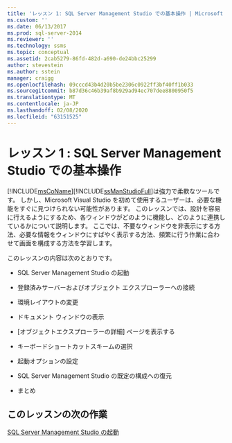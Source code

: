 ```yaml
---
title: 'レッスン 1: SQL Server Management Studio での基本操作 | Microsoft Docs'
ms.custom: ''
ms.date: 06/13/2017
ms.prod: sql-server-2014
ms.reviewer: ''
ms.technology: ssms
ms.topic: conceptual
ms.assetid: 2cab5279-86fd-482d-a690-de24bbc25299
author: stevestein
ms.author: sstein
manager: craigg
ms.openlocfilehash: 09cccd43b4d20b5be2306c0922ff3bf40ff1b033
ms.sourcegitcommit: b87d36c46b39af8b929ad94ec707dee8800950f5
ms.translationtype: MT
ms.contentlocale: ja-JP
ms.lasthandoff: 02/08/2020
ms.locfileid: "63151525"
---
```

# <a name="lesson-1-basic-navigation-in-sql-server-management-studio"></a>レッスン 1 : SQL Server Management Studio での基本操作
  [!INCLUDE[msCoName](../../includes/msconame-md.md)][!INCLUDE[ssManStudioFull](../../includes/ssmanstudiofull-md.md)]は強力で柔軟なツールです。 しかし、Microsoft Visual Studio を初めて使用するユーザーは、必要な機能をすぐに見つけられない可能性があります。 このレッスンでは、設計を容易に行えるようにするため、各ウィンドウがどのように機能し、どのように連携しているかについて説明します。 ここでは、不要なウィンドウを非表示にする方法、必要な情報をウィンドウにすばやく表示する方法、頻繁に行う作業に合わせて画面を構成する方法を学習します。  
  
 このレッスンの内容は次のとおりです。  
  
-   SQL Server Management Studio の起動  
  
-   登録済みサーバーおよびオブジェクト エクスプローラーへの接続  
  
-   環境レイアウトの変更  
  
-   ドキュメント ウィンドウの表示  
  
-   [オブジェクトエクスプローラーの詳細] ページを表示する  
  
-   キーボードショートカットスキームの選択  
  
-   起動オプションの設定  
  
-   SQL Server Management Studio の既定の構成への復元  
  
-   まとめ  
  
## <a name="next-task-in-lesson"></a>このレッスンの次の作業  
 [SQL Server Management Studio の起動](../sql-server-management-studio-ssms.md)  
  
  
